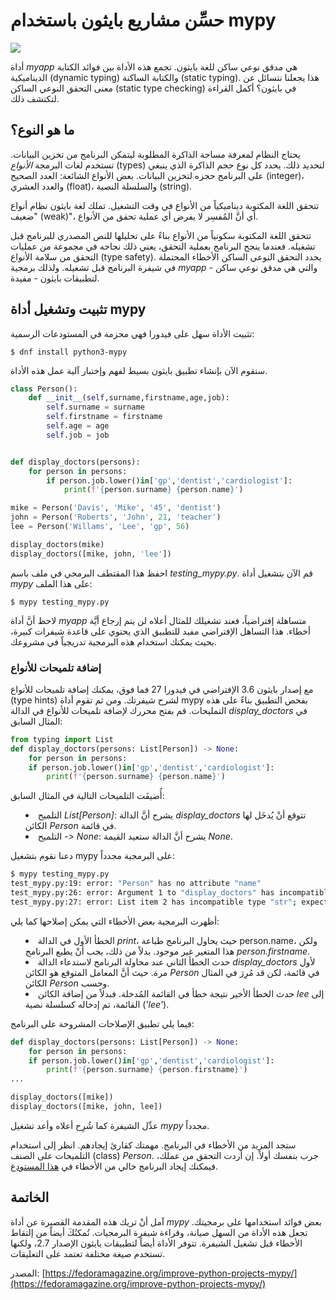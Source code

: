 # حسِّن مشاريع بايثون باستخدام mypy

<img src='https://fedoramagazine.org/wp-content/uploads/2018/02/mypy-945x400.jpg'/>

أداة *myapp* هي مدقق نوعي ساكن للغة بايثون. تجمع هذه الأداة بين فوائد الكتابة الديناميكية (dynamic typing) والكتابة الساكنة (static typing). هذا يجعلنا نتسائل عن معنى التحقق النوعي الساكن (static type checking) في بايثون؟ أكمل القراءة لتكتشف ذلك.

## ما هو النوع؟

يحتاج النظام لمعرفة مساحة الذاكرة المطلوبة ليتمكن البرنامج من تخزين البيانات. تستخدم لغات البرمجة *الأنواع* (types) لتحديد ذلك. يحدد كل نوع حجم الذاكرة الذي ينبغي على البرنامج حجزه لتخزين البيانات. بعض الأنواع الشائعة: العدد الصحيح (integer)، والعدد العشري (float)، والسلسلة النصية (string).

تتحقق اللغة المكتوبة ديناميكياً من الأنواع في وقت التشغيل. تملك لغة بايثون نظام أنواع "ضعيف (weak)"، أي أنَّ المُفسِر لا يفرض أي عملية تحقق من الأنواع.

تتحقق اللغة المكتوبة سكونياً من الأنواع بناءً على تحليلها للنص المصدري للبرنامج قبل تشغيله. فعندما ينجح البرنامج بعملية التحقق، يعني ذلك نجاحه في مجموعة من عمليات التحقق من سلامة الأنواع (type safety). يحدد التحقق النوعي الساكن الأخطاء المحتملة في شيفرة البرنامج قبل تشغيله. ولذلك برمجية *myapp* - والتي هي مدقق نوعي ساكن لتطبيقات بايثون - مفيدة.

## تثبيت وتشغيل أداة mypy

تثبيت الأداة سهل على فيدورا فهي محزمة في المستودعات الرسمية:

```
$ dnf install python3-mypy
```

سنقوم الآن بإنشاء تطبيق بايثون بسيط لفهم وإختبار آلية عمل هذه الأداة.

```python
class Person():
    def __init__(self,surname,firstname,age,job):
        self.surname = surname
        self.firstname = firstname
        self.age = age
        self.job = job


def display_doctors(persons):
    for person in persons:
        if person.job.lower()in['gp','dentist','cardiologist']:
            print(f'{person.surname} {person.name}')

mike = Person('Davis', 'Mike', '45', 'dentist')
john = Person('Roberts', 'John', 21, 'teacher')
lee = Person('Willams', 'Lee', 'gp', 56)

display_doctors(mike)
display_doctors([mike, john, 'lee'])
```

احفظ هذا المقتطف البرمجي في ملف باسم *testing_mypy.py*. قم الآن بتشغيل أداة *mypy* على هذا الملف:

```
$ mypy testing_mypy.py
```

لاحظ أنَّ أداة *myapp* متساهلة إفتراضياً، فعند تشغيلك للمثال أعلاه لن يتم إرجاع أيَّة أخطاء. هذا التساهل اﻹفتراضي مفيد للتطبيق الذي يحتوي على قاعدة شيفرات كبيرة، بحيث يمكنك استخدام هذه البرمجية تدريجياً في مشروعك.

### إضافة تلميحات للأنواع

مع إصدار بايثون 3.6 الإفتراضي في فيدورا 27 فما فوق، يمكنك إضافة تلميحات للأنواع (type hints) لشرح شيفرتك. ومن ثم تقوم أداة mypy بفحص التطبيق بناءً على هذه التمليحات. قم بفتح محررك لإضافة تلميحات للأنواع في الدالة *display_doctors* في المثال السابق:

```python
from typing import List
def display_doctors(persons: List[Person]) -> None:
    for person in persons:
    if person.job.lower()in['gp','dentist','cardiologist']:
        print(f'{person.surname} {person.name}')
```

أُضيفَت التلميحات التالية في المثال السابق:

<ul style='list-style-type: disc; list-style-position: inside;'>
  <li>التلميح <i>List[Person]</i>: يشرح أنَّ الدالة <i>display_doctors</i> تتوقع أنْ يُدخَل لها الكائن <i>Person</i> في قائمة.</li>
  <li>التلميح <i>-> None</i>: يشرح أنَّ الدالة ستعيد القيمة <i>None</i>.</li>
</ul>

دعنا نقوم بتشغيل mypy على البرمجية مجدداً:

```bash
$ mypy testing_mypy.py
test_mypy.py:19: error: "Person" has no attribute "name"
test_mypy.py:26: error: Argument 1 to "display_doctors" has incompatible type "Person"; expected "List[Person]"
test_mypy.py:27: error: List item 2 has incompatible type "str"; expected "Person"
```

أظهرت البرمجية بعض الأخطاء التي يمكن إصلاحها كما يلي:

<ul style='list-style-type: disc; list-style-position: inside;'>
  <li>الخطأ الأول في الدالة <i>print</i>، حيث يحاول البرنامج طباعة person.name، ولكن هذا المتغير غير موجود. بدلاً من ذلك، يجب أنْ يطبع البرنامج <i>person.firstname</i>.</li>
  <li>حدث الخطأ الثاني عند محاولة البرنامج لاستدعاء الدالة <i>display_doctors</i> لأول مرة. حيث أنَّ المعامل المتوقع هو الكائن <i>Person</i> في قائمة، لكن قد مُرِرَ في المثال الكائن <i>Person</i> وحسب.</li>
  <li>حدث الخطأ الأخير نتيجة خطأ في القائمة المُدخلة. فبدلاً من إضافة الكائن <i>lee</i> إلى القائمة، تم إدخاله كسلسلة نصية (<i>'lee'</i>).</li>
</ul>

فيما يلي تطبيق الإصلاحات المشروحة على البرنامج:

```python
def display_doctors(persons: List[Person]) -> None:
    for person in persons:
    if person.job.lower()in['gp','dentist','cardiologist']:
        print(f'{person.surname} {person.firstname}')
...
```

```python
display_doctors([mike])
display_doctors([mike, john, lee])
```

عدِّل الشيفرة كما شُرِح أعلاه وأعد تشغيل <i>mypy</i> مجدداً.

ستجد المزيد من الأخطاء في البرنامج. مهمتك كقارئ إيجادهم. انظر إلى استخدام التلميحات على الصنف (class) <i>Person</i>. جرب بنفسك أولاً. إن أردت التحقق من عملك، فيمكنك إيجاد البرنامج خالي من الأخطاء في [هذا المستودع](https://github.com/cverna/testing_mypy).

## الخاتمة

آمل أنْ تريك هذه المقدمة القصيرة عن أداة <i>mypy</i> بعض فوائد استخدامها على برمجيتك. تجعل هذه الأداة من السهل صيانة، وقراءة شيفرة البرمجيات. تُمكنُكَ أيضاً من إلتقاط الأخطاء قبل تشغيل الشيفرة. تتوفر الأداة أيضاً لتطبيقات بايثون الإصدار 2.7، ولكنها تستخدم صيغة مختلفة تعتمد على التعليقات.

المصدر: [https://fedoramagazine.org/improve-python-projects-mypy/](https://fedoramagazine.org/improve-python-projects-mypy/)
